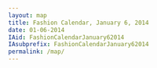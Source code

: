 ```yaml
---
layout: map
title: Fashion Calendar, January 6, 2014
date: 01-06-2014
IAid: FashionCalendarJanuary62014
IAsubprefix: FashionCalendarJanuary62014
permalink: /map/
---
```

